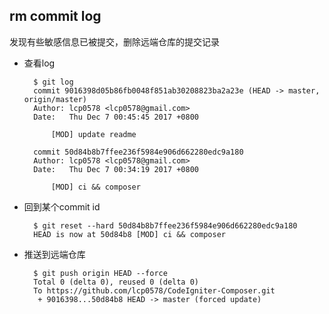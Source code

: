 ## rm commit log
发现有些敏感信息已被提交，删除远端仓库的提交记录

- 查看log

		$ git log
		commit 9016398d05b86fb0048f851ab30208823ba2a23e (HEAD -> master, origin/master)
		Author: lcp0578 <lcp0578@gmail.com>
		Date:   Thu Dec 7 00:45:45 2017 +0800
		
		    [MOD] update readme
		
		commit 50d84b8b7ffee236f5984e906d662280edc9a180
		Author: lcp0578 <lcp0578@gmail.com>
		Date:   Thu Dec 7 00:34:19 2017 +0800
		
		    [MOD] ci && composer
- 回到某个commit id

		$ git reset --hard 50d84b8b7ffee236f5984e906d662280edc9a180
		HEAD is now at 50d84b8 [MOD] ci && composer
- 推送到远端仓库

		$ git push origin HEAD --force
		Total 0 (delta 0), reused 0 (delta 0)
		To https://github.com/lcp0578/CodeIgniter-Composer.git
		 + 9016398...50d84b8 HEAD -> master (forced update)

